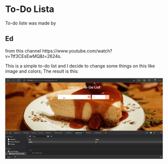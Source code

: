 <h1>To-Do Lista</h1>
<p>To-do liste was made by <h2>Ed</h2> from this channel
    <a>https://www.youtube.com/watch?v=Ttf3CEsEwMQ&t=2624s</a>.

This is a simple to-do list and I decide to change some things on this like image and colors; The result is this:

<img src="img/todo.gif">

</p>